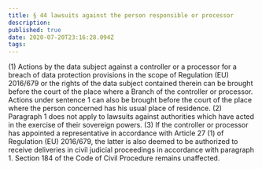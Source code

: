 ```yaml
---
title: § 44 lawsuits against the person responsible or processor 
description: 
published: true
date: 2020-07-20T23:16:28.094Z
tags: 
---
```


(1) Actions by the data subject against a controller or a processor for a breach of data protection provisions in the scope of Regulation (EU) 2016/679 or the rights of the data subject contained therein can be brought before the court of the place where a Branch of the controller or processor. Actions under sentence 1 can also be brought before the court of the place where the person concerned has his usual place of residence.
(2) Paragraph 1 does not apply to lawsuits against authorities which have acted in the exercise of their sovereign powers.
(3) If the controller or processor has appointed a representative in accordance with Article 27 (1) of Regulation (EU) 2016/679, the latter is also deemed to be authorized to receive deliveries in civil judicial proceedings in accordance with paragraph 1. Section 184 of the Code of Civil Procedure remains unaffected.